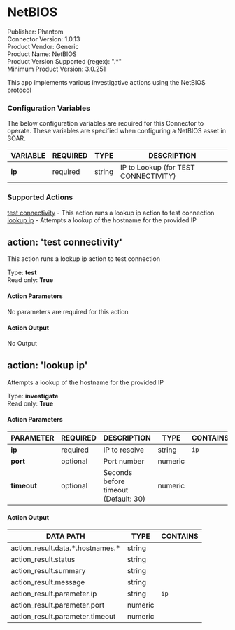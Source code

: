 [comment]: # "Auto-generated SOAR connector documentation"
# NetBIOS

Publisher: Phantom  
Connector Version: 1\.0\.13  
Product Vendor: Generic  
Product Name: NetBIOS  
Product Version Supported (regex): "\.\*"  
Minimum Product Version: 3\.0\.251  

This app implements various investigative actions using the NetBIOS protocol

### Configuration Variables
The below configuration variables are required for this Connector to operate.  These variables are specified when configuring a NetBIOS asset in SOAR.

VARIABLE | REQUIRED | TYPE | DESCRIPTION
-------- | -------- | ---- | -----------
**ip** |  required  | string | IP to Lookup \(for TEST CONNECTIVITY\)

### Supported Actions  
[test connectivity](#action-test-connectivity) - This action runs a lookup ip action to test connection  
[lookup ip](#action-lookup-ip) - Attempts a lookup of the hostname for the provided IP  

## action: 'test connectivity'
This action runs a lookup ip action to test connection

Type: **test**  
Read only: **True**

#### Action Parameters
No parameters are required for this action

#### Action Output
No Output  

## action: 'lookup ip'
Attempts a lookup of the hostname for the provided IP

Type: **investigate**  
Read only: **True**

#### Action Parameters
PARAMETER | REQUIRED | DESCRIPTION | TYPE | CONTAINS
--------- | -------- | ----------- | ---- | --------
**ip** |  required  | IP to resolve | string |  `ip` 
**port** |  optional  | Port number | numeric | 
**timeout** |  optional  | Seconds before timeout \(Default\: 30\) | numeric | 

#### Action Output
DATA PATH | TYPE | CONTAINS
--------- | ---- | --------
action\_result\.data\.\*\.hostnames\.\* | string | 
action\_result\.status | string | 
action\_result\.summary | string | 
action\_result\.message | string | 
action\_result\.parameter\.ip | string |  `ip` 
action\_result\.parameter\.port | numeric | 
action\_result\.parameter\.timeout | numeric | 